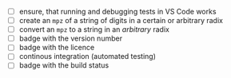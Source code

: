 - [ ] ensure, that running and debugging tests in VS Code works
- [ ] create an `mpz` of a string of digits in a certain or arbitrary radix
- [ ] convert an `mpz` to a string in an *arbitrary* radix
- [ ] badge with the version number
- [ ] badge with the licence
- [ ] continous integration (automated testing)
- [ ] badge with the build status
